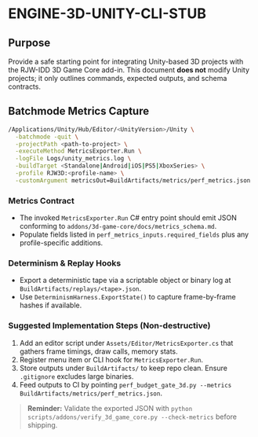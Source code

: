 # ENGINE-3D-UNITY-CLI-STUB

## Purpose
Provide a safe starting point for integrating Unity-based 3D projects with the RJW-IDD 3D Game Core add-in. This document **does not** modify Unity projects; it only outlines commands, expected outputs, and schema contracts.

## Batchmode Metrics Capture
```bash
/Applications/Unity/Hub/Editor/<UnityVersion>/Unity \
  -batchmode -quit \
  -projectPath <path-to-project> \
  -executeMethod MetricsExporter.Run \
  -logFile Logs/unity_metrics.log \
  -buildTarget <Standalone|Android|iOS|PS5|XboxSeries> \
  -profile RJW3D:<profile-name> \
  -customArgument metricsOut=BuildArtifacts/metrics/perf_metrics.json
```

### Metrics Contract
- The invoked `MetricsExporter.Run` C# entry point should emit JSON conforming to `addons/3d-game-core/docs/metrics_schema.md`.
- Populate fields listed in `perf_metrics_inputs.required_fields` plus any profile-specific additions.

### Determinism & Replay Hooks
- Export a deterministic tape via a scriptable object or binary log at `BuildArtifacts/replays/<tape>.json`.
- Use `DeterminismHarness.ExportState()` to capture frame-by-frame hashes if available.

### Suggested Implementation Steps (Non-destructive)
1. Add an editor script under `Assets/Editor/MetricsExporter.cs` that gathers frame timings, draw calls, memory stats.
2. Register menu item or CLI hook for `MetricsExporter.Run`.
3. Store outputs under `BuildArtifacts/` to keep repo clean. Ensure `.gitignore` excludes large binaries.
4. Feed outputs to CI by pointing `perf_budget_gate_3d.py --metrics BuildArtifacts/metrics/perf_metrics.json`.

> **Reminder:** Validate the exported JSON with `python scripts/addons/verify_3d_game_core.py --check-metrics` before shipping.
